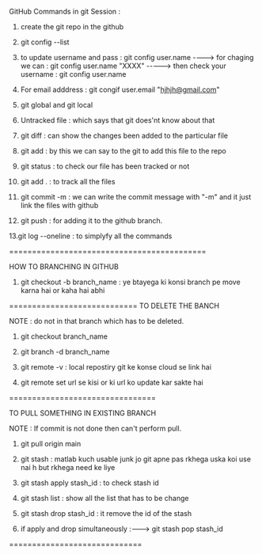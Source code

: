 GitHub Commands in git Session :

1. create the git repo in the github
2.  git config --list

3. to update username and pass : git config user.name 
	----> for chaging we can : git config user.name "XXXX"
	-----> then check your username : git config user.name 

4. For email adddress : git congif user.email "hjhjh@gmail.com"

5. git global and git local 

6. Untracked file : which says that git does'nt know about that 

7. git diff : can show the changes been added to the particular file 

8. git add : by this we can say to the git to add this file to the repo

9. git status : to check our file has been tracked or not 

10. git add . : to track all the files 

11. git commit -m : we can write the commit message with "-m" and it  just link the files with github 

12. git push : for adding it to the github branch.

13.git log --oneline : to simplyfy all the commands 

===========================================
 
HOW TO BRANCHING IN GITHUB

1. git checkout -b branch_name : ye btayega ki konsi branch pe move karna hai or kaha hai abhi 

============================
TO DELETE THE BANCH 

NOTE : do not in that branch which has to be deleted. 

1. git checkout branch_name 

2. git branch -d branch_name 

3. git remote -v : local repostiry git ke konse cloud se link hai 

4. git remote set url se kisi or ki url ko update kar sakte hai 

================================

TO PULL SOMETHING IN EXISTING BRANCH 

NOTE : If commit is not done then can't perform pull. 

1. git pull origin main   

2. git stash : matlab kuch usable junk jo git apne pas rkhega uska koi use nai h but rkhega need ke liye  

3. git stash apply stash_id : to check stash id 

4. git stash list : show all the list that has to be change 

5. git stash drop stash_id : it remove the id of the stash 

6. if apply and drop simultaneously :---> git stash pop stash_id

=============================
